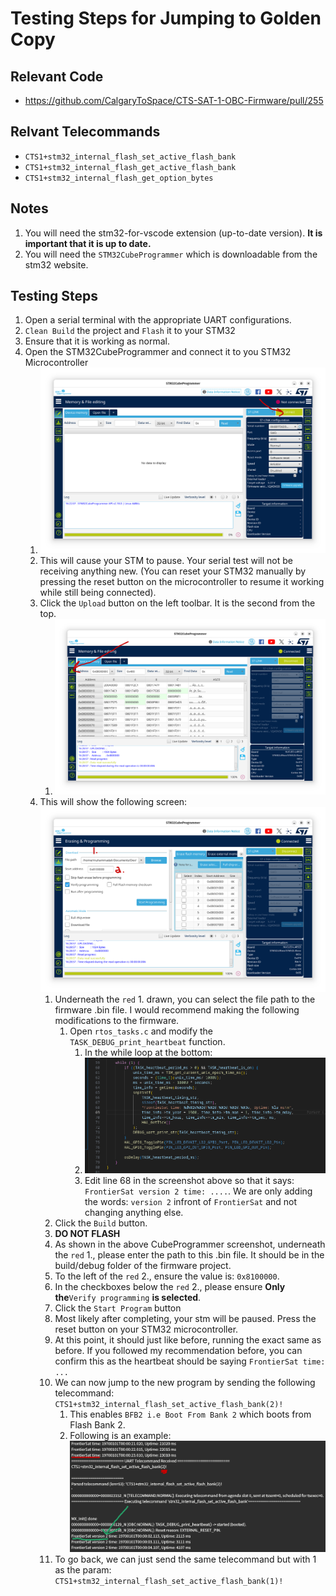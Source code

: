 # Testing Steps for Jumping to Golden Copy

## Relevant Code

* https://github.com/CalgaryToSpace/CTS-SAT-1-OBC-Firmware/pull/255

## Relvant Telecommands

* `CTS1+stm32_internal_flash_set_active_flash_bank`
* `CTS1+stm32_internal_flash_get_active_flash_bank`
* `CTS1+stm32_internal_flash_get_option_bytes`

## Notes
1. You will need the stm32-for-vscode extension (up-to-date version). **It is important that it is up to date.**
2. You will need the `STM32CubeProgrammer` which is downloadable from the stm32 website.

## Testing Steps
1. Open a serial terminal with the appropriate UART configurations.
3. `Clean Build` the project and `Flash` it to your STM32
4. Ensure that it is working as normal.
5. Open the STM32CubeProgrammer and connect it to you STM32 Microcontroller
	1. ![Cube Programmer Step 1, Connect Button](/docs/assets/Cube_Programmer_Step_1.png)
	2. This will cause your STM to pause. Your serial test will not be receiving anything new. (You can reset your STM32 manually by pressing the reset button on the microcontroller to resume it working while still being connected).
	3. Click the `Upload` button on the left toolbar. It is the second from the top.
		1. ![Cube Programmer Step 2, Location of Flashing Screen](/docs/assets/Cube_Programmer_Step_2.png)
	4. This will show the following screen:
	   ![Cube Programmer Step 3, Flashing Screen with Numbers ](/docs/assets/Cube_Programmer_Step_3.png)
		1. Underneath the `red` 1. drawn, you can select the file path to the firmware .bin file. I would recommend making the following modifications to the firmware.
			1. Open `rtos_tasks.c` and modify the `TASK_DEBUG_print_heartbeat` function.
				1. In the while loop at the bottom: 
				2. ![Modify Heartbeat message](/docs/assets/Modify_Heartbeat.png)
				3. Edit line 68 in the screenshot above so that it says: `FrontierSat version 2 time: ....`. We are only adding the words: `version 2` infront of `FrontierSat` and not changing anything else.
		2. Click the `Build` button.
		3. **DO NOT FLASH**
		4. As shown in the above CubeProgrammer screenshot, underneath the `red` 1., please enter the path to this .bin file. It should be in the build/debug folder of the firmware project.
		5. To the left of the `red` 2., ensure the value is: `0x8100000`.
		6. In the checkboxes below the `red` 2., please ensure **Only** **the**`Verify programming` **is selected**.
		7. Click the `Start Program` button
		8. Most likely after completing, your stm will be paused. Press the reset button on your STM32 microcontroller.
		9. At this point, it should just like before, running the exact same as before. If you followed my recommendation before, you can confirm this as the heartbeat should be saying `FrontierSat time: ...`
		10. We can now jump to the new program by sending the following telecommand: `CTS1+stm32_internal_flash_set_active_flash_bank(2)!`
			1. This enables `BFB2 i.e Boot From Bank 2` which boots from Flash Bank 2.
			2. Following is an example:
			   ![Telecommand Output](/docs/assets/TCMD_Output.png)
		11. To go back, we can just send the same telecommand but with 1 as the param: `CTS1+stm32_internal_flash_set_active_flash_bank(1)!`

